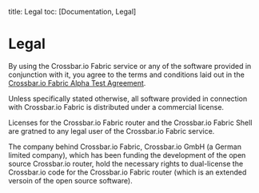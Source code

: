 title: Legal
toc: [Documentation, Legal]

# Legal

By using the Crossbar.io Fabric service or any of the software provided in conjunction with it, you agree to the terms and conditions laid out in the [Crossbar.io Fabric Alpha Test Agreement](../legal/Crossbar_Fabric_Alpha_Test_Agreement.pdf).

Unless specifically stated otherwise, all software provided in connection with Crossbar.io Fabric is distributed under a commercial license.

Licenses for the Crossbar.io Fabric router and the Crossbar.io Fabric Shell are gratned to any legal user of the Crossbar.io Fabric service.

The company behind Crossbar.io Fabric, Crossbar.io GmbH (a German limited company), which has been funding the development of the open source Crossbar.io router, hold the necessary rights to dual-license the Crossbar.io code for the Crossbar.io Fabric router (which is an extended versoin of the open source software).
